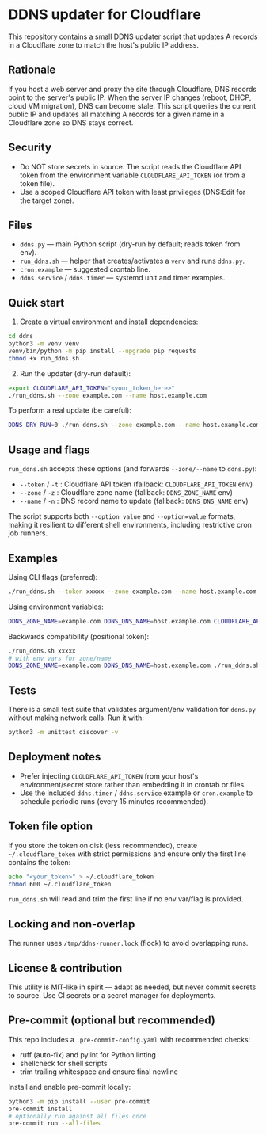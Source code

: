 # DDNS updater for Cloudflare

This repository contains a small DDNS updater script that updates A records in
a Cloudflare zone to match the host's public IP address.

Rationale
---------
If you host a web server and proxy the site through Cloudflare, DNS records
point to the server's public IP. When the server IP changes (reboot, DHCP,
cloud VM migration), DNS can become stale. This script queries the current
public IP and updates all matching A records for a given name in a Cloudflare
zone so DNS stays correct.

Security
--------
- Do NOT store secrets in source. The script reads the Cloudflare API token
  from the environment variable `CLOUDFLARE_API_TOKEN` (or from a token file).
- Use a scoped Cloudflare API token with least privileges (DNS:Edit for the
  target zone).

Files
-----
- `ddns.py` — main Python script (dry-run by default; reads token from env).
- `run_ddns.sh` — helper that creates/activates a `venv` and runs `ddns.py`.
- `cron.example` — suggested crontab line.
- `ddns.service` / `ddns.timer` — systemd unit and timer examples.

Quick start
-----------
1. Create a virtual environment and install dependencies:

```bash
cd ddns
python3 -m venv venv
venv/bin/python -m pip install --upgrade pip requests
chmod +x run_ddns.sh
```

2. Run the updater (dry-run default):

```bash
export CLOUDFLARE_API_TOKEN="<your_token_here>"
./run_ddns.sh --zone example.com --name host.example.com
```

To perform a real update (be careful):

```bash
DDNS_DRY_RUN=0 ./run_ddns.sh --zone example.com --name host.example.com
```

Usage and flags
---------------
`run_ddns.sh` accepts these options (and forwards `--zone/--name` to `ddns.py`):
- `--token` / `-t` : Cloudflare API token (fallback: `CLOUDFLARE_API_TOKEN` env)
- `--zone`  / `-z` : Cloudflare zone name (fallback: `DDNS_ZONE_NAME` env)
- `--name`  / `-n` : DNS record name to update (fallback: `DDNS_DNS_NAME` env)

The script supports both `--option value` and `--option=value` formats, making it resilient to different shell environments, including restrictive cron job runners.

Examples
--------

Using CLI flags (preferred):

```bash
./run_ddns.sh --token xxxxx --zone example.com --name host.example.com
```

Using environment variables:

```bash
DDNS_ZONE_NAME=example.com DDNS_DNS_NAME=host.example.com CLOUDFLARE_API_TOKEN=xxxx ./run_ddns.sh
```

Backwards compatibility (positional token):

```bash
./run_ddns.sh xxxxx
# with env vars for zone/name
DDNS_ZONE_NAME=example.com DDNS_DNS_NAME=host.example.com ./run_ddns.sh xxxxx
```

Tests
-----
There is a small test suite that validates argument/env validation for
`ddns.py` without making network calls. Run it with:

```bash
python3 -m unittest discover -v
```

Deployment notes
----------------
- Prefer injecting `CLOUDFLARE_API_TOKEN` from your host's environment/secret
  store rather than embedding it in crontab or files.
- Use the included `ddns.timer` / `ddns.service` example or `cron.example` to
  schedule periodic runs (every 15 minutes recommended).

Token file option
-----------------
If you store the token on disk (less recommended), create `~/.cloudflare_token`
with strict permissions and ensure only the first line contains the token:

```bash
echo "<your_token>" > ~/.cloudflare_token
chmod 600 ~/.cloudflare_token
```

`run_ddns.sh` will read and trim the first line if no env var/flag is provided.

Locking and non-overlap
------------------------
The runner uses `/tmp/ddns-runner.lock` (flock) to avoid overlapping runs.

License & contribution
----------------------
This utility is MIT-like in spirit — adapt as needed, but never commit
secrets to source. Use CI secrets or a secret manager for deployments.

Pre-commit (optional but recommended)
------------------------------------
This repo includes a `.pre-commit-config.yaml` with recommended checks:

- ruff (auto-fix) and pylint for Python linting
- shellcheck for shell scripts
- trim trailing whitespace and ensure final newline

Install and enable pre-commit locally:

```bash
python3 -m pip install --user pre-commit
pre-commit install
# optionally run against all files once
pre-commit run --all-files
```
